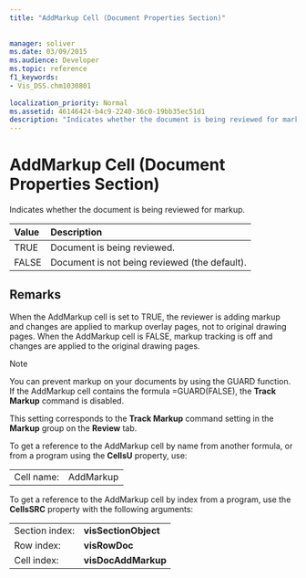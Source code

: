 ```yaml
---
title: "AddMarkup Cell (Document Properties Section)"
 
 
manager: soliver
ms.date: 03/09/2015
ms.audience: Developer
ms.topic: reference
f1_keywords:
- Vis_DSS.chm1030801
 
localization_priority: Normal
ms.assetid: 46146424-b4c9-2240-36c0-19bb35ec51d1
description: "Indicates whether the document is being reviewed for markup."
---
```


# AddMarkup Cell (Document Properties Section)

Indicates whether the document is being reviewed for markup.
  
|**Value**|**Description**|
|:-----|:-----|
|TRUE  <br/> |Document is being reviewed.  <br/> |
|FALSE  <br/> |Document is not being reviewed (the default).  <br/> |
   
## Remarks

When the AddMarkup cell is set to TRUE, the reviewer is adding markup and changes are applied to markup overlay pages, not to original drawing pages. When the AddMarkup cell is FALSE, markup tracking is off and changes are applied to the original drawing pages.
  
> [!NOTE]
> You can prevent markup on your documents by using the GUARD function. If the AddMarkup cell contains the formula =GUARD(FALSE), the **Track Markup** command is disabled. 
  
This setting corresponds to the **Track Markup** command setting in the **Markup** group on the **Review** tab. 
  
To get a reference to the AddMarkup cell by name from another formula, or from a program using the **CellsU** property, use: 
  
|||
|:-----|:-----|
|Cell name:  <br/> |AddMarkup  <br/> |
   
To get a reference to the AddMarkup cell by index from a program, use the **CellsSRC** property with the following arguments: 
  
|||
|:-----|:-----|
|Section index:  <br/> |**visSectionObject** <br/> |
|Row index:  <br/> |**visRowDoc** <br/> |
|Cell index:  <br/> |**visDocAddMarkup** <br/> |
   

